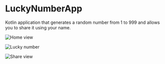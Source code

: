 # LuckyNumberApp

Kotlin application that generates a random number from 1 to 999 and allows you to share it using your name.

![Home view](https://user-images.githubusercontent.com/69378136/227061333-9675e4d5-4c60-481a-99db-cddc1aa8db7b.png)

![Lucky number](https://user-images.githubusercontent.com/69378136/227061411-a5835573-c65c-46be-b19d-67aabb465b3c.png)

![Share view](https://user-images.githubusercontent.com/69378136/227061422-72209eb0-d966-4aa9-a3aa-a77eec99d8a6.png)

